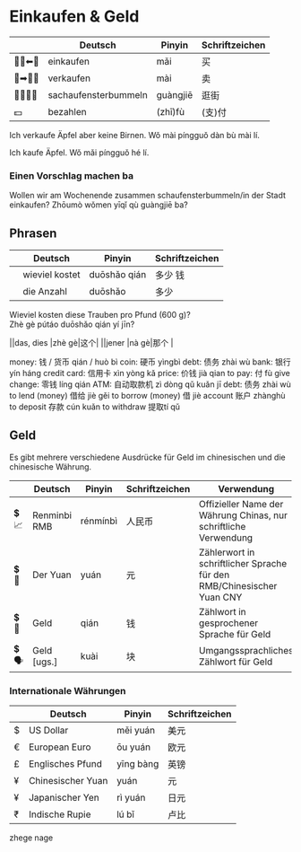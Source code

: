# Einkaufen & Geld

|     | Deutsch              | Pinyin   | Schriftzeichen |
| --- | -------------------- | -------- | -------------- |
| 🧍‍♂️⬅🏪 | einkaufen            | mǎi      | 买             |
| 🏪➡🧍‍♂️ | verkaufen            | mài      | 卖             |
| 🏬👕🏃‍♀️ | sachaufensterbummeln | guàngjiē | 逛街           |
| 💵   | bezahlen             | (zhī)fù    | (支)付           |

Ich verkaufe Äpfel aber keine Birnen.
Wǒ mài píngguǒ dàn bù mài lí.

Ich kaufe Äpfel.
Wǒ mǎi píngguǒ hé lí.

### Einen Vorschlag machen ba
Wollen wir am Wochenende zusammen schaufensterbummeln/in der Stadt einkaufen?
Zhōumò wǒmen yīqǐ qù guàngjiē ba?

## Phrasen
|     | Deutsch        | Pinyin       | Schriftzeichen |
| --- | -------------- | ------------ | -------------- |
|     | wieviel kostet | duōshǎo qián | 多少 钱        |
|     | die Anzahl     | duōshǎo      | 多少           |

Wieviel kosten diese Trauben pro Pfund (600 g)?  
Zhè gè pútáo duōshǎo qián yí jīn?  

||das, dies  |zhè gè|这​个|
||jener   |nà gè|那​个 |

money: 钱 / 货币 qián / huò bì
coin: 硬币 yìngbì
debt: 债务 zhài wù
bank: 银行 yín háng
credit card: 信用卡 xìn yòng kǎ
price: 价钱 jià qian
to pay: 付 fù
give change: 零钱 líng qián
ATM: 自动取款机 zì dòng qǔ kuǎn jī
debt: 债务 zhài wù
to lend (money) 借给 jiè gěi
to borrow (money) 借 jiè
account 账户 zhànghù
to deposit 存款 cún kuǎn
to withdraw 提取tí qǔ

## Geld
Es gibt mehrere verschiedene Ausdrücke für Geld im chinesischen und die chinesische Währung. 

|     | Deutsch      | Pinyin   | Schriftzeichen | Verwendung                                                            |
| --- | ------------ | -------- | -------------- | --------------------------------------------------------------------- |
| 💲📈  | Renminbi RMB | rénmínbì | 人民币         | Offizieller Name der Währung Chinas, nur schriftliche Verwendung      |
| 💲📜  | Der Yuan     | yuán     | 元             | Zählerwort in schriftlicher Sprache für den RMB/Chinesischer Yuan CNY |
| 💲💬  | Geld         | qián     | 钱             | Zählwort in gesprochener Sprache für Geld                             |
| 💲🗣  | Geld [ugs.]  | kuài     | 块             | Umgangssprachliches Zählwort für Geld                                 |

### Internationale Währungen
|     | Deutsch           | Pinyin    | Schriftzeichen |
| --- | ----------------- | --------- | -------------- |
| $   | US Dollar         | měi yuán  | 美元           |
| €   | European Euro     | ōu yuán   | 欧元           |
| £   | Englisches Pfund  | yīng bàng | 英镑           |
| ¥   | Chinesischer Yuan | yuán      | 元             |
| ¥   | Japanischer Yen   | rì yuán   | 日元           |
| ₹   | Indische Rupie    | lú bǐ     | 卢比           |



zhege nage





